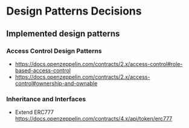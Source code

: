 # Design Patterns Decisions

## Implemented design patterns

### Access Control Design Patterns

* https://docs.openzeppelin.com/contracts/2.x/access-control#role-based-access-control
* https://docs.openzeppelin.com/contracts/2.x/access-control#ownership-and-ownable

### Inheritance and Interfaces

* Extend ERC777 https://docs.openzeppelin.com/contracts/4.x/api/token/erc777